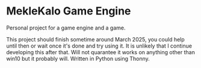 # MekleKalo Game Engine
Personal project for a game engine and a game.

This project should finish sometime around March 2025, you could help until then or wait once it's done and try using it.
It is unlikely that I continue developing this after that.
Will not quarantee it works on anything other than win10 but it probably will.
Written in Python using Thonny.
